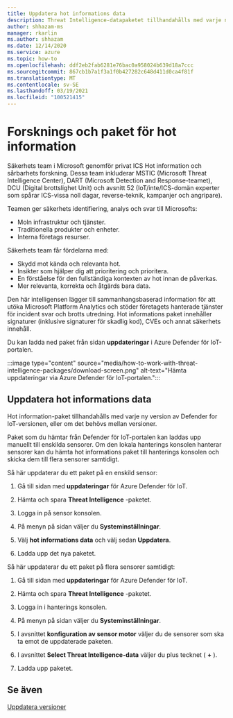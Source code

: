 ```yaml
---
title: Uppdatera hot informations data
description: Threat Intelligence-datapaketet tillhandahålls med varje ny version av Defender för IoT, eller om det behövs mellan versioner.
author: shhazam-ms
manager: rkarlin
ms.author: shhazam
ms.date: 12/14/2020
ms.service: azure
ms.topic: how-to
ms.openlocfilehash: ddf2eb2fab6281e76bac0a958024b639d18a7ccc
ms.sourcegitcommit: 867cb1b7a1f3a1f0b427282c648d411d0ca4f81f
ms.translationtype: MT
ms.contentlocale: sv-SE
ms.lasthandoff: 03/19/2021
ms.locfileid: "100521415"
---
```

# <a name="threat-intelligence-research-and-packages"></a>Forsknings och paket för hot information

Säkerhets team i Microsoft genomför privat ICS Hot information och sårbarhets forskning. Dessa team inkluderar MSTIC (Microsoft Threat Intelligence Center), DART (Microsoft Detection and Response-teamet), DCU (Digital brottslighet Unit) och avsnitt 52 (IoT/inte/ICS-domän experter som spårar ICS-vissa noll dagar, reverse-teknik, kampanjer och angripare).

Teamen ger säkerhets identifiering, analys och svar till Microsofts:

- Moln infrastruktur och tjänster.
- Traditionella produkter och enheter.
- Interna företags resurser.

Säkerhets team får fördelarna med:

- Skydd mot kända och relevanta hot.
- Insikter som hjälper dig att prioritering och prioritera.
- En förståelse för den fullständiga kontexten av hot innan de påverkas.
- Mer relevanta, korrekta och åtgärds bara data.

Den här intelligensen lägger till sammanhangsbaserad information för att utöka Microsoft Platform Analytics och stöder företagets hanterade tjänster för incident svar och brotts utredning. Hot informations paket innehåller signaturer (inklusive signaturer för skadlig kod), CVEs och annat säkerhets innehåll.

Du kan ladda ned paket från sidan **uppdateringar** i Azure Defender för IoT-portalen.

:::image type="content" source="media/how-to-work-with-threat-intelligence-packages/download-screen.png" alt-text="Hämta uppdateringar via Azure Defender för IoT-portalen.":::

## <a name="update-threat-intelligence-data"></a>Uppdatera hot informations data

Hot information-paket tillhandahålls med varje ny version av Defender for IoT-versionen, eller om det behövs mellan versioner.

Paket som du hämtar från Defender för IoT-portalen kan laddas upp manuellt till enskilda sensorer. Om den lokala hanterings konsolen hanterar sensorer kan du hämta hot informations paket till hanterings konsolen och skicka dem till flera sensorer samtidigt.

Så här uppdaterar du ett paket på en enskild sensor:

1. Gå till sidan med **uppdateringar** för Azure Defender för IoT.

2. Hämta och spara **Threat Intelligence** -paketet.

3. Logga in på sensor konsolen.

4. På menyn på sidan väljer du **Systeminställningar**.

5. Välj **hot informations data** och välj sedan **Uppdatera**.

6. Ladda upp det nya paketet.

Så här uppdaterar du ett paket på flera sensorer samtidigt:

1. Gå till sidan med **uppdateringar** för Azure Defender för IoT.

2. Hämta och spara **Threat Intelligence** -paketet.

3. Logga in i hanterings konsolen.

4. På menyn på sidan väljer du **Systeminställningar**.

5. I avsnittet **konfiguration av sensor motor** väljer du de sensorer som ska ta emot de uppdaterade paketen.  

6. I avsnittet **Select Threat Intelligence-data** väljer du plus tecknet ( **+** ).

7. Ladda upp paketet.

## <a name="see-also"></a>Se även

[Uppdatera versioner](how-to-manage-sensors-from-the-on-premises-management-console.md#update-versions)
